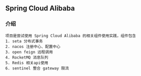 ## Spring Cloud Alibaba 

### 介绍
```text
项目是尝试使用 Spring Cloud Alibaba 的相关组件使用实践，组件包含
1. seta 分布式事务
2. nacos 注册中心、配置中心
3. open feign 远程调用
4. RocketMQ 消息队列
5. Redis 相关api使用
6. sentinel 整合 gateway 限流 
```
